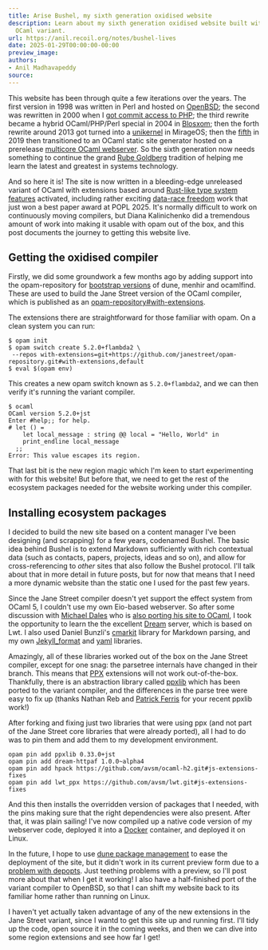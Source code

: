```yaml
---
title: Arise Bushel, my sixth generation oxidised website
description: Learn about my sixth generation oxidised website built with a bleeding-edge
  OCaml variant.
url: https://anil.recoil.org/notes/bushel-lives
date: 2025-01-29T00:00:00-00:00
preview_image:
authors:
- Anil Madhavapeddy
source:
---
```


<p>This website has been through quite a few iterations over the years. The first version in 1998 was written in Perl and hosted on <a href="https://anil.recoil.org/news.xml">OpenBSD</a>; the second was rewritten in 2000 when I <a href="https://anil.recoil.org/notes/commit-access-to-php">got commit access to PHP</a>; the third rewrite became a hybrid OCaml/PHP/Perl special in 2004 in <a href="https://en.wikipedia.org/wiki/Blosxom">Blosxom</a>; then the forth rewrite around 2013 got turned into a <a href="https://anil.recoil.org/projects/unikernels">unikernel</a> in MirageOS; then the <a href="https://web.archive.org/web/20220118200046/https://anil.recoil.org/">fifth</a> in 2019 then transitioned to an OCaml static site generator hosted on a prerelease <a href="https://github.com/avsm/eeww">multicore OCaml webserver</a>. So the sixth generation now needs something to continue the grand <a href="https://en.wikipedia.org/wiki/Rube_Goldberg_machine">Rube Goldberg</a> tradition of helping me learn the latest and greatest in systems technology.</p>
<p>And so here it is! The site is now written in a bleeding-edge unreleased variant of OCaml with extensions based around <a href="https://blog.janestreet.com/icfp-2024-index/">Rust-like type system features</a> activated, including rather exciting <a href="https://popl25.sigplan.org/details/POPL-2025-popl-research-papers/23/Data-Race-Freedom-la-Mode">data-race freedom</a> work that just won a best paper award at POPL 2025.  It's normally difficult to work on continuously moving compilers, but Diana Kalinichenko did a tremendous amount of work into making it usable with opam out of the box, and this post documents the journey to getting this website live.</p>
<h2>Getting the oxidised compiler</h2>
<p>Firstly, we did some groundwork a few months ago by adding support into the opam-repository for <a href="https://github.com/ocaml/opam-repository/pull/26471">bootstrap versions</a> of dune, menhir and ocamlfind. These are used to build the Jane Street version of the OCaml compiler, which is published as an <a href="https://github.com/janestreet/opam-repository/tree/with-extensions">opam-repository#with-extensions</a>.</p>
<p>The extensions there are straightforward for those familiar with opam. On a clean system you can run:</p>
<pre><code class="language-bash">$ opam init
$ opam switch create 5.2.0+flambda2 \
 --repos with-extensions=git+https://github.com/janestreet/opam-repository.git#with-extensions,default
$ eval $(opam env)
</code></pre>
<p>This creates a new opam switch known as <code>5.2.0+flambda2</code>, and we can then verify it's running the variant compiler.</p>
<pre><code>$ ocaml
OCaml version 5.2.0+jst
Enter #help;; for help.
# let () =
    let local_message : string @@ local = "Hello, World" in
    print_endline local_message
  ;;
Error: This value escapes its region.
</code></pre>
<p>That last bit is the new region magic which I'm keen to start experimenting with for this website! But before that, we need to get the rest of the ecosystem packages needed for the website working under this compiler.</p>
<h2>Installing ecosystem packages</h2>
<p>I decided to build the new site based on a content manager I've been designing
(and scrapping) for a few years, codenamed Bushel.  The basic idea behind
Bushel is to extend Markdown sufficiently with rich contextual data (such as
contacts, papers, projects, ideas and so on), and allow for cross-referencing
to <em>other</em> sites that also follow the Bushel protocol. I'll talk about that in
more detail in future posts, but for now that means that I need a more dynamic
website than the static one I used for the past few years.</p>
<p>Since the Jane Street compiler doesn't yet support the effect system from OCaml 5, I couldn't use my own Eio-based webserver. So after some discussion with <a href="https://mynameismwd.org" class="contact">Michael Dales</a> who is <a href="https://digitalflapjack.com/blog/the-partially-dynamic-web/">also porting his site to OCaml</a>, I took the opportunity to learn the the excellent <a href="https://aantron.github.io/dream/">Dream</a> server, which is based on Lwt.  I also used Daniel Bunzli's <a href="https://discuss.ocaml.org/t/ann-cmarkit-0-3-0-commonmark-parser-and-renderer-for-ocaml/13622">cmarkit</a> library for Markdown parsing, and my own <a href="https://github.com/avsm/jekyll_format">Jekyll_format</a> and <a href="https://github.com/avsm/ocaml-yaml">yaml</a> libraries.</p>
<p>Amazingly, all of these libraries worked out of the box on the Jane Street
compiler, except for one snag: the parsetree internals have changed in their
branch. This means that <a href="https://ocaml.org/docs/metaprogramming">PPX</a>
extensions will not work out-of-the-box. Thankfully, there is an abstraction
library called <a href="https://discuss.ocaml.org/t/ann-ppxlib-034-0/15952">ppxlib</a> which
has been ported to the variant compiler, and the differences in the parse tree
were easy to fix up (thanks Nathan Reb and <a href="https://patrick.sirref.org" class="contact">Patrick Ferris</a> for your recent ppxlib work!)</p>
<p>After forking and fixing just two libraries that were using ppx (and not part of the
Jane Street core libraries that were already ported), all I had to do was to pin them
and add them to my development environment.</p>
<pre><code>opam pin add ppxlib 0.33.0+jst
opam pin add dream-httpaf 1.0.0~alpha4
opam pin add hpack https://github.com/avsm/ocaml-h2.git#js-extensions-fixes
opam pin add lwt_ppx https://github.com/avsm/lwt.git#js-extensions-fixes
</code></pre>
<p>And this then installs the overridden version of packages that I needed,
with the pins making sure that the right dependencies were also present.
After that, it was plain sailing! I've now compiled up a native code version
of my webserver code, deployed it into a <a href="https://anil.recoil.org/news.xml">Docker</a> container, and
deployed it on Linux.</p>
<p>In the future, I hope to use <a href="https://preview.dune.build">dune package management</a> to ease the deployment
of the site, but it didn't work in its current preview form due to a <a href="https://github.com/ocaml/dune/issues/11405">problem
with depopts</a>. Just teething
problems with a preview, so I'll post more about that when I get it working!
I also have a half-finished port of the variant compiler to OpenBSD, so that
I can shift my website back to its familiar home rather than running on Linux.</p>
<p>I haven't yet actually taken advantage of any of the new extensions in the
Jane Street variant, since I wantd to get this site up and running first.
I'll tidy up the code, open source it in the coming weeks, and then we can
dive into some region extensions and see how far I get!</p>

